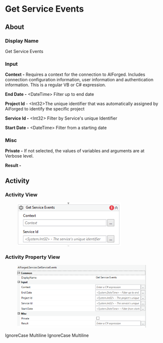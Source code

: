 # Get Service Events

## About

### Display Name

Get Service Events

### Input

**Context -** Requires a context for the connection to AIForged. Includes connection configuration information, user information and authentication information. This is a regular VB or C# expression.

**End Date -** \<DateTime> Filter up to end date

**Project Id** - \<Int32>The unique identifier that was automatically assigned by AiForged to identify the specific project

**Service Id -** \<Int32> Filter by Service's unique Identifier

**Start Date -** \<DateTime> Filter from a starting date

### Misc

**Private -** If not selected, the values of variables and arguments are at Verbose level.

**Result -**

## Activity

### Activity View

<figure><img src="../../../assets/image%20%28194%29.png" alt=""><figcaption></figcaption></figure>

### Activity Property View

<figure><img src="../../../assets/image%20%2892%29%20%281%29.png" alt=""><figcaption></figcaption></figure>

 IgnoreCase Multiline IgnoreCase Multiline

